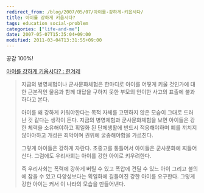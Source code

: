 ```yaml
---
redirect_from: /blog/2007/05/07/아이를-강하게-키웁시다/
title: 아이를 강하게 키웁시다?
tags: education social-problem
categories: ["life-and-me"]
date: 2007-05-07T15:35:04+09:00
modified: 2011-03-04T13:31:55+09:00
---
```

공감 100%!  
  
[아이를 강하게 키웁시다? \: 한겨레](http://www.hani.co.kr/arti/society/society_general/207614.html)

> 지금의 병영체험이나 군사문화체험은 한마디로 아이를 어떻게 키울 것인가에
> 대한 근본적인 물음과 함께 대답을 구하지 못한 부모의 안이한 사고의 표출에
> 불과하다고 본다.  
>   
> 아이를 왜 강하게 키워야한다는 목적 자체를 고민하지 않은 모습이 그대로
> 드러난 것 같다는 생각이 든다. 지금의 병영체험과 군사문화체험을 보면
> 아이들은 강한 체력을 소유해야하고 획일화 된 단체생활에 반드시
> 적응해야하며 폐를 끼치지 않아야하고 개성은 죄악이며 권위에 굴종해야함을
> 가르친다.  
>   
> 그렇게 아이들은 강하게 자란다. 초중고를 통틀어서 아이들은 군사문화에
> 찌들어 산다. 그럼에도 우리사회는 아이를 강한 아이로 키우려한다.  
>   
> 즉 우리사회는 폭력에 강하게 버틸 수 있고 폭압에 견딜 수 있느 아이 그리고
> 불의에 참을 수 있고 다양성보다는 획일화에 길들여진 강한 아이를 요구한다.
> 그렇게 강한 아이는 커서 이 나라의 모습을 만들어낸다.
